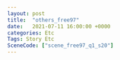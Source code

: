 ```yaml
---
layout: post
title:  "others_free97"
date:   2021-07-11 16:00:00 +0000
categories: Etc
Tags: Story Etc
SceneCode: ["scene_free97_q1_s20"]
---
```

